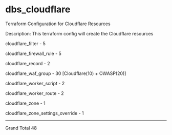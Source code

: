 # dbs_cloudflare
Terraform Configuration for Cloudflare Resources

Description: This terraform config will create the Cloudflare resources

cloudflare_filter	                  -    5

cloudflare_firewall_rule	          -    5

cloudflare_record	                  -    2

cloudflare_waf_group	              -   30        [Cloudflare(10) + OWASP(20)]

cloudflare_worker_script	          -    2

cloudflare_worker_route	            -    2

cloudflare_zone	                    -    1

cloudflare_zone_settings_override	  -    1

------------------------------------------
Grand Total	                            48
